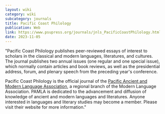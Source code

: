 ```yaml
---
layout: wiki
category: wiki
subcategory: journals
title: Pacific Coast Philology
publication: Web
link: https://www.psupress.org/journals/jnls_PacificCoastPhilology.html
date: 2023-11-05
---
```


"Pacific Coast Philology publishes peer-reviewed essays of interest to scholars in the classical and modern languages, literatures, and cultures. The journal publishes two annual issues (one regular and one special issue), which normally contain articles and book reviews, as well as the presidential address, forum, and plenary speech from the preceding year's conference.

Pacific Coast Philology is the official journal of the [Pacific Ancient and Modern Language Association](https://www.pamla.org/), a regional branch of the Modern Language Association. PAMLA is dedicated to the advancement and diffusion of knowledge of ancient and modern languages and literatures. Anyone interested in languages and literary studies may become a member. Please visit their website for more information."
